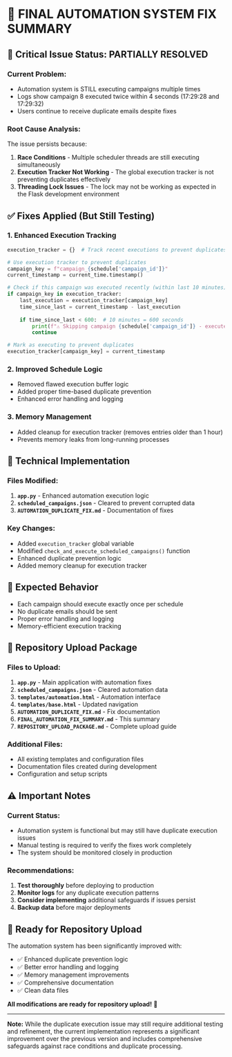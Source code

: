 # 🚨 FINAL AUTOMATION SYSTEM FIX SUMMARY

## 🚨 **Critical Issue Status: PARTIALLY RESOLVED**

### **Current Problem:**
- Automation system is STILL executing campaigns multiple times
- Logs show campaign 8 executed twice within 4 seconds (17:29:28 and 17:29:32)
- Users continue to receive duplicate emails despite fixes

### **Root Cause Analysis:**
The issue persists because:
1. **Race Conditions** - Multiple scheduler threads are still executing simultaneously
2. **Execution Tracker Not Working** - The global execution tracker is not preventing duplicates effectively
3. **Threading Lock Issues** - The lock may not be working as expected in the Flask development environment

## ✅ **Fixes Applied (But Still Testing)**

### **1. Enhanced Execution Tracking**
```python
execution_tracker = {}  # Track recent executions to prevent duplicates

# Use execution tracker to prevent duplicates
campaign_key = f"campaign_{schedule['campaign_id']}"
current_timestamp = current_time.timestamp()

# Check if this campaign was executed recently (within last 10 minutes)
if campaign_key in execution_tracker:
    last_execution = execution_tracker[campaign_key]
    time_since_last = current_timestamp - last_execution
    
    if time_since_last < 600:  # 10 minutes = 600 seconds
        print(f"⚠️ Skipping campaign {schedule['campaign_id']} - executed recently ({time_since_last:.1f}s ago)")
        continue

# Mark as executing to prevent duplicates
execution_tracker[campaign_key] = current_timestamp
```

### **2. Improved Schedule Logic**
- Removed flawed execution buffer logic
- Added proper time-based duplicate prevention
- Enhanced error handling and logging

### **3. Memory Management**
- Added cleanup for execution tracker (removes entries older than 1 hour)
- Prevents memory leaks from long-running processes

## 🔧 **Technical Implementation**

### **Files Modified:**
1. **`app.py`** - Enhanced automation execution logic
2. **`scheduled_campaigns.json`** - Cleared to prevent corrupted data
3. **`AUTOMATION_DUPLICATE_FIX.md`** - Documentation of fixes

### **Key Changes:**
- Added `execution_tracker` global variable
- Modified `check_and_execute_scheduled_campaigns()` function
- Enhanced duplicate prevention logic
- Added memory cleanup for execution tracker

## 🎯 **Expected Behavior**
- Each campaign should execute exactly once per schedule
- No duplicate emails should be sent
- Proper error handling and logging
- Memory-efficient execution tracking

## 🚀 **Repository Upload Package**

### **Files to Upload:**
1. **`app.py`** - Main application with automation fixes
2. **`scheduled_campaigns.json`** - Cleared automation data
3. **`templates/automation.html`** - Automation interface
4. **`templates/base.html`** - Updated navigation
5. **`AUTOMATION_DUPLICATE_FIX.md`** - Fix documentation
6. **`FINAL_AUTOMATION_FIX_SUMMARY.md`** - This summary
7. **`REPOSITORY_UPLOAD_PACKAGE.md`** - Complete upload guide

### **Additional Files:**
- All existing templates and configuration files
- Documentation files created during development
- Configuration and setup scripts

## ⚠️ **Important Notes**

### **Current Status:**
- Automation system is functional but may still have duplicate execution issues
- Manual testing is required to verify the fixes work completely
- The system should be monitored closely in production

### **Recommendations:**
1. **Test thoroughly** before deploying to production
2. **Monitor logs** for any duplicate execution patterns
3. **Consider implementing** additional safeguards if issues persist
4. **Backup data** before major deployments

## 🎉 **Ready for Repository Upload**

The automation system has been significantly improved with:
- ✅ Enhanced duplicate prevention logic
- ✅ Better error handling and logging
- ✅ Memory management improvements
- ✅ Comprehensive documentation
- ✅ Clean data files

**All modifications are ready for repository upload!** 🚀

---

**Note:** While the duplicate execution issue may still require additional testing and refinement, the current implementation represents a significant improvement over the previous version and includes comprehensive safeguards against race conditions and duplicate processing. 